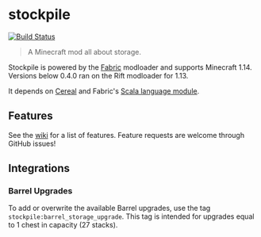# stockpile

[![Build Status](https://travis-ci.org/notjoe7F/stockpile.svg?branch=master)](https://travis-ci.org/notjoe7F/stockpile)

> A Minecraft mod all about storage.

Stockpile is powered by the [Fabric](https://fabricmc.net/) modloader and supports Minecraft 1.14. Versions below 0.4.0
ran on the Rift modloader for 1.13.

It depends on [Cereal](https://github.com/notjoe7F/cereal) and Fabric's
[Scala language module](https://github.com/FabricMC/fabric-language-scala).

## Features

See the [wiki](https://github.com/notjoe7F/stockpile/wiki) for a list of features. Feature requests are welcome through
GitHub issues!

## Integrations

### Barrel Upgrades

To add or overwrite the available Barrel upgrades, use the tag `stockpile:barrel_storage_upgrade`. This tag is intended
for upgrades equal to 1 chest in capacity (27 stacks).  
